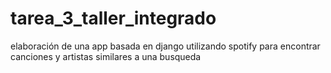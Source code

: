 # tarea_3_taller_integrado
elaboración de una app basada en django utilizando spotify para encontrar canciones y artistas similares a una busqueda

